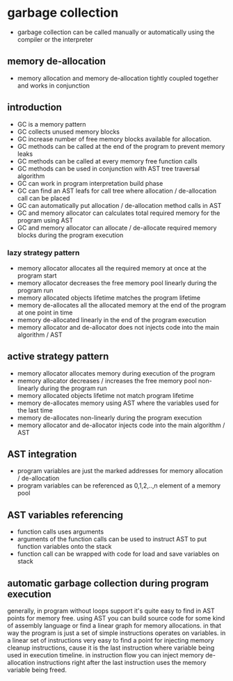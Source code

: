 # garbage collection

- garbage collection can be called manually or automatically using the compiler or the interpreter

## memory de-allocation

- memory allocation and memory de-allocation tightly coupled together and works in conjunction

## introduction

- GC is a memory pattern
- GC collects unused memory blocks
- GC increase number of free memory blocks available for allocation.
- GC methods can be called at the end of the program to prevent memory leaks
- GC methods can be called at every memory free function calls
- GC methods can be used in conjunction with AST tree traversal algorithm
- GC can work in program interpretation build phase
- GC can find an AST leafs for call tree where allocation / de-allocation call can be placed
- GC can automatically put allocation / de-allocation method calls in AST
- GC and memory allocator can calculates total required memory for the program using AST
- GC and memory allocator can allocate / de-allocate required memory blocks during the program execution

### lazy strategy pattern

- memory allocator allocates all the required memory at once at the program start
- memory allocator decreases the free memory pool linearly during the program run
- memory allocated objects lifetime matches the program lifetime
- memory de-allocates all the allocated memory at the end of the program at one point in time
- memory de-allocated linearly in the end of the program execution
- memory allocator and de-allocator does not injects code into the main algorithm / AST

## active strategy pattern

- memory allocator allocates memory during execution of the program
- memory allocator decreases / increases the free memory pool non-linearly during the program run
- memory allocated objects lifetime not match program lifetime
- memory de-allocates memory using AST where the variables used for the last time
- memory de-allocates non-linearly during the program execution
- memory allocator and de-allocator injects code into the main algorithm / AST

## AST integration

- program variables are just the marked addresses for memory allocation / de-allocation
- program variables can be referenced as 0,1,2,..,n element of a memory pool

## AST variables referencing

- function calls uses arguments
- arguments of the function calls can be used to instruct AST to put function variables onto the stack
- function call can be wrapped with code for load and save variables on stack

## automatic garbage collection during program execution

generally, in program without loops support it's quite easy to find in AST points for memory free. using AST you can build source code for some kind of assembly language or find a linear graph for memory allocations. in that way the program is just a set of simple instructions operates on variables. in a linear set of instructions very easy to find a point for injecting memory cleanup instructions, cause it is the last instruction where variable being used in execution timeline. in instruction flow you can inject memory de-allocation instructions right after the last instruction uses the memory variable being freed.
